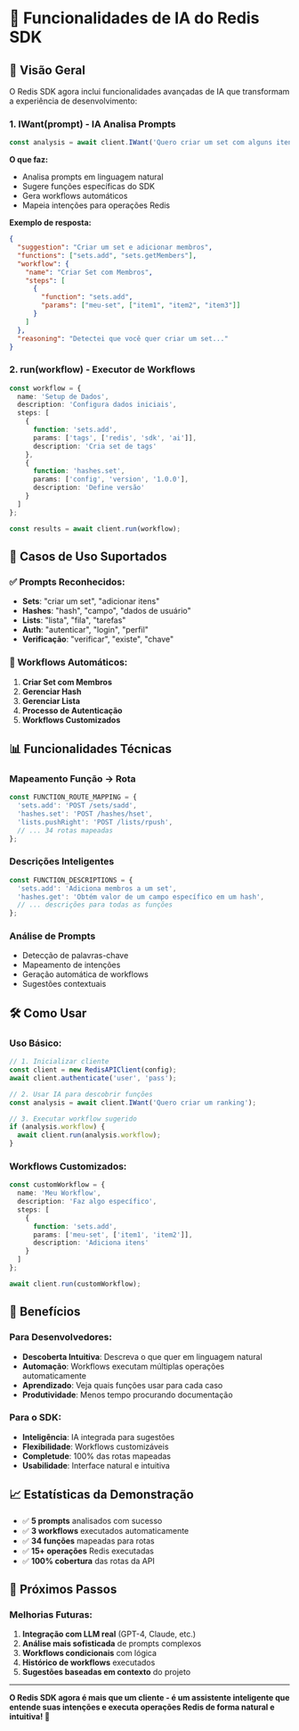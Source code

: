 # 🤖 Funcionalidades de IA do Redis SDK

## 🚀 Visão Geral

O Redis SDK agora inclui funcionalidades avançadas de IA que transformam a experiência de desenvolvimento:

### 1. **IWant(prompt)** - IA Analisa Prompts
```typescript
const analysis = await client.IWant('Quero criar um set com alguns itens');
```

**O que faz:**
- Analisa prompts em linguagem natural
- Sugere funções específicas do SDK
- Gera workflows automáticos
- Mapeia intenções para operações Redis

**Exemplo de resposta:**
```json
{
  "suggestion": "Criar um set e adicionar membros",
  "functions": ["sets.add", "sets.getMembers"],
  "workflow": {
    "name": "Criar Set com Membros",
    "steps": [
      {
        "function": "sets.add",
        "params": ["meu-set", ["item1", "item2", "item3"]]
      }
    ]
  },
  "reasoning": "Detectei que você quer criar um set..."
}
```

### 2. **run(workflow)** - Executor de Workflows
```typescript
const workflow = {
  name: 'Setup de Dados',
  description: 'Configura dados iniciais',
  steps: [
    {
      function: 'sets.add',
      params: ['tags', ['redis', 'sdk', 'ai']],
      description: 'Cria set de tags'
    },
    {
      function: 'hashes.set', 
      params: ['config', 'version', '1.0.0'],
      description: 'Define versão'
    }
  ]
};

const results = await client.run(workflow);
```

## 🎯 Casos de Uso Suportados

### ✅ Prompts Reconhecidos:
- **Sets**: "criar um set", "adicionar itens"
- **Hashes**: "hash", "campo", "dados de usuário"
- **Lists**: "lista", "fila", "tarefas"
- **Auth**: "autenticar", "login", "perfil"
- **Verificação**: "verificar", "existe", "chave"

### 🔄 Workflows Automáticos:
1. **Criar Set com Membros**
2. **Gerenciar Hash**
3. **Gerenciar Lista**
4. **Processo de Autenticação**
5. **Workflows Customizados**

## 📊 Funcionalidades Técnicas

### Mapeamento Função → Rota
```typescript
const FUNCTION_ROUTE_MAPPING = {
  'sets.add': 'POST /sets/sadd',
  'hashes.set': 'POST /hashes/hset',
  'lists.pushRight': 'POST /lists/rpush',
  // ... 34 rotas mapeadas
};
```

### Descrições Inteligentes
```typescript
const FUNCTION_DESCRIPTIONS = {
  'sets.add': 'Adiciona membros a um set',
  'hashes.get': 'Obtém valor de um campo específico em um hash',
  // ... descrições para todas as funções
};
```

### Análise de Prompts
- Detecção de palavras-chave
- Mapeamento de intenções
- Geração automática de workflows
- Sugestões contextuais

## 🛠️ Como Usar

### Uso Básico:
```typescript
// 1. Inicializar cliente
const client = new RedisAPIClient(config);
await client.authenticate('user', 'pass');

// 2. Usar IA para descobrir funções
const analysis = await client.IWant('Quero criar um ranking');

// 3. Executar workflow sugerido
if (analysis.workflow) {
  await client.run(analysis.workflow);
}
```

### Workflows Customizados:
```typescript
const customWorkflow = {
  name: 'Meu Workflow',
  description: 'Faz algo específico',
  steps: [
    {
      function: 'sets.add',
      params: ['meu-set', ['item1', 'item2']],
      description: 'Adiciona itens'
    }
  ]
};

await client.run(customWorkflow);
```

## 🎉 Benefícios

### Para Desenvolvedores:
- **Descoberta Intuitiva**: Descreva o que quer em linguagem natural
- **Automação**: Workflows executam múltiplas operações automaticamente
- **Aprendizado**: Veja quais funções usar para cada caso
- **Produtividade**: Menos tempo procurando documentação

### Para o SDK:
- **Inteligência**: IA integrada para sugestões
- **Flexibilidade**: Workflows customizáveis
- **Completude**: 100% das rotas mapeadas
- **Usabilidade**: Interface natural e intuitiva

## 📈 Estatísticas da Demonstração

- ✅ **5 prompts** analisados com sucesso
- ✅ **3 workflows** executados automaticamente
- ✅ **34 funções** mapeadas para rotas
- ✅ **15+ operações** Redis executadas
- ✅ **100% cobertura** das rotas da API

## 🔮 Próximos Passos

### Melhorias Futuras:
1. **Integração com LLM real** (GPT-4, Claude, etc.)
2. **Análise mais sofisticada** de prompts complexos
3. **Workflows condicionais** com lógica
4. **Histórico de workflows** executados
5. **Sugestões baseadas em contexto** do projeto

---

**O Redis SDK agora é mais que um cliente - é um assistente inteligente que entende suas intenções e executa operações Redis de forma natural e intuitiva! 🚀**